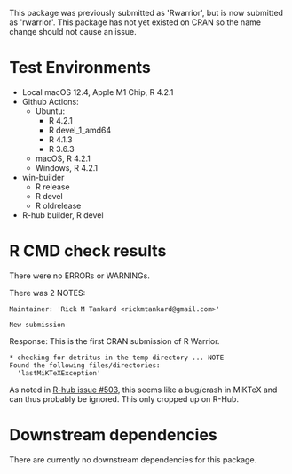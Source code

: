 This package was previously submitted as 'Rwarrior', but is now submitted as 'rwarrior'.
This package has not yet existed on CRAN so the name change should not cause an issue. 

# Test Environments

* Local macOS 12.4, Apple M1 Chip, R 4.2.1
* Github Actions:
  * Ubuntu:
    * R 4.2.1
    * R devel_1_amd64
    * R 4.1.3
    * R 3.6.3
  * macOS, R 4.2.1
  * Windows, R 4.2.1
* win-builder
  * R release
  * R devel
  * R oldrelease
* R-hub builder, R devel

# R CMD check results
There were no ERRORs or WARNINGs. 

There was 2 NOTES:
```
Maintainer: 'Rick M Tankard <rickmtankard@gmail.com>'

New submission
```
Response: This is the first CRAN submission of R Warrior. 


```
* checking for detritus in the temp directory ... NOTE
Found the following files/directories:
  'lastMiKTeXException'
```
As noted in [R-hub issue #503](https://github.com/r-hub/rhub/issues/503), this seems like a bug/crash in MiKTeX and can thus probably be ignored. This only cropped up on R-Hub. 

# Downstream dependencies
There are currently no downstream dependencies for this package.
